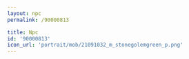 ```yaml
---
layout: npc
permalink: /90000813

title: Npc
id: '90000813'
icon_url: 'portrait/mob/21091032_m_stonegolemgreen_p.png'
---
```

